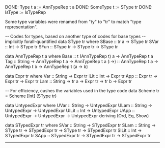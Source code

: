 DONE: Type t a :=  AnnTypeRep t a
DONE: SomeType t :=  SType tr
DONE: IsType := IsTypeRep

Some type variables were renamed from "ty" to "tr" to match "type
representation".

-- Codes for types, based on another type of codes for base types
--   implicitly forall-quantified
data SType tr where
  SBase :: tr a        -> SType tr
  SVar  :: Int         -> SType tr
  SFun  :: SType tr -> SType tr -> SType tr

data AnnTypeRep t a where
  Base   :: t (AnnTypeRep t) a -> AnnTypeRep t a
  Tag    :: String -> AnnTypeRep t a -> AnnTypeRep t a
  (:->)  :: AnnTypeRep t a -> AnnTypeRep t b -> AnnTypeRep t (a -> b)


data Expr tr where
  Var  :: String  -> Expr tr
  ILit :: Int     -> Expr tr
  App  :: Expr tr -> Expr tr -> Expr tr
  Lam  :: String  -> tr a    -> Expr tr -> tr b -> Expr tr

-- For efficiency, cashes the variables used in the type code
data Scheme tr = Scheme [Int] (SType tr)

data UntypedExpr where
  UVar  :: String -> UntypedExpr
  ULam  :: String -> UntypedExpr -> UntypedExpr
  UILit :: Int -> UntypedExpr
  UApp  :: UntypedExpr -> UntypedExpr -> UntypedExpr
  deriving (Ord, Eq, Show)

data STypedExpr tr where
  SVar  :: String -> STypedExpr tr
  SLam  :: String -> SType tr -> STypedExpr tr -> SType tr -> STypedExpr tr
  SILit :: Int -> STypedExpr tr
  SApp  :: STypedExpr tr -> STypedExpr tr -> STypedExpr tr


----------------------------------------------------------------
